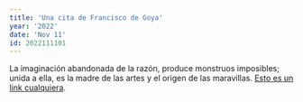 ```yaml
---
title: 'Una cita de Francisco de Goya'
year: '2022'
date: 'Nov 11'
id: 2022111101
---
```


La imaginación abandonada de la razón, produce monstruos imposibles; unida a ella, es la madre de las artes y el origen de las maravillas. [Esto es un link cualquiera](/articles/initial-commit).

